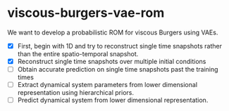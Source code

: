 # viscous-burgers-vae-rom

We want to develop a probabilistic ROM for viscous Burgers using VAEs.

- [x] First, begin with 1D and try to reconstruct single time snapshots rather than the entire spatio-temporal snapshot. 
- [x] Reconstruct single time snapshots over multiple initial conditions
- [ ] Obtain accurate prediction on single time snapshots past the training times
- [ ] Extract dynamical system parameters from lower dimensional representation using hierarchical priors.
- [ ] Predict dynamical system from lower dimensional representation. 
